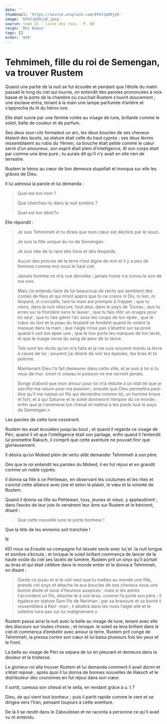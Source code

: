 ```yaml
---
date: ''
thumbnail: 'https://source.unsplash.com/EFm7JpD9jy8'
image: 'EFm7JpD9jy8.jpeg'
source: tome II - livre des rois - P. 60
reign: 'Keï Kaous'
tags: []
order: '034'
---
```


# Tehmimeh, fille du roi de Semengan, va trouver Rustem

Quand une partie de la nuit se fut écoulée et pendant que l’étoile du matin passait le long du ciel qui tourne, on entendit des paroles prononcées à voix basse et la porte de la chambre où couchait Rustem s’ouvrit doucement ; une esclave entra, tenant à la main une lampe parfumée d’ambre et s’approcha du lit du héros ivre.

Elle était suivie par une femme voilée au visage de lune, brillante comme le soleil, belle de couleur et de parfum.

Ses deux sour-cils formaieut un arc, les deux boucles de ses cheveux étaient des lacets, sa stature était celle du haut cyprès ; ses deux lèvres ressemblaient au rubis du Yémen, sa bouche était petite comme le cœur serré d’un amoureux, son esprit était plein d’intelligence, 6l son corps était par comme une âme pure ; tu aurais dit qu’il n’y avait en elle rien de terrestre.

Rustem le héros au cœur de lion demeura stupéfait et invoqua sur elle les grâces de Dieu.

Il lui adressa la parole et lui demanda :

> Quel est ton nom ?
>
> Que cherches-tu dans la nuit sombre ?
>
> Quel est ton désir?»

Elle répondit :

> Je suis Tehmimeh et tu dirais que mon cœur est déchiré par le souci.
>
> Je suis la fille unique du roi de Semengan.
>
> Je suis née de la race des lions et des léopards.
>
> Aucun des princes de la terre n’est digne de moi et il y a peu de femmes comme moi sous le haut ciel.
>
> Jamais homme ne m’a vue dévoilée ; jamais home n’a connu le son de ma voix.
>
> Mais j’ai entendu faire de toi beaucoup de récits qui semblent des contes de fées et qui m’ont appris que tu ne crains ni Div, ni lion, ni léopard, ni crocodile, tant ta main est prompte à frapper ; que tu viens, dans la nuit obscure, tout seul, dans le pays de Tourau ; que tu erres sur la frontière sans te lasser ; que tu fais rôtir un onagre pour toi seul ; que tu fais gémir l’air sous les coups de ton épée ; que le cœur du lion et la peau du léopard se fendent quand ils voient la massue dans ta main ; que l’aigle n’ose pas s’abattre sur sa proie quand il voit ton épée une ; que le lion porte les marques de ton lacet, et que le nuage verse du sang de peur de ta lance.
>
> Tels sont les récits qu’on m’a faits et je me suis souvent mordu la lèvre à cause de toi ; souvent j’ai désiré de voir tes épaules, tes bras et ta poitrine.
>
> Maintenant Dieu t’a fait demeurer dans cette ville, et je suis à toi si tu veux de moi. sinon ni oiseau ni poisson ne me verront jamais.
>
> Songe d’abord que mon amour pour toi m’a réduite à un état tel que je sacrifie ma raison pour ma passion ; ensuite que Dieu permettra peut-être qu’il me naisse un fils qui deviendra comme toi, un homme brave et fort, et à qui Saturne et le soleil donneront l’empire du ce monde ; enfin que je t’amènerai ton cheval et mettrai à tes pieds tout le pays de Semengan.»

Les paroles de cette lune cessèrent.

Rustem les avait écoutées jusqu’au bout ; et quand il regarda ce visage de Péri, quand il vit que l’intelligence était son partage, enfin quand il l’entendit lui promettre Raksch, il comprit que cette aventure ne pouvait finir que glorieusement.

Il désira qu’un Mobed plein de vertu allât demander Tehmimeh à son père.

Dès que le roi entendit les paroles du Mobed, il en fut réjoui et en grandit comme un noble cyprès.

Il donna sa fille à ce Pehlewan, en observant les coutumes et les rites et conclut cette alliance avec joie et selon le plaisir, le vœu et la volonté de Rustem.

Quand il donna sa tille au Pehlewan, tous, jeunes et vieux, y applaudirent ; dans l’excès de leur joie ils versèrent leur âme sur Rustem et le bénirent, disant :

> Que cette nouvelle lune te porte bonheur !

Que la tête de les ennemis soit tranchée !

N

KEI nous sa Ensuite sa compagne fut laissée seule avec lui,’et
.la nuit longue et sombre s’écoula ; et lorsque le soleil brillant commença de lancer de la haute voûte du ciel ses lacets de lumière, Rustem prit un onyx qu’il portait au bras et qui était célèbre dans le monde entier et le donna à Tehmimeh, en disant :

> Garde ce joyau et si le ciel veut que tu mettes au monde une fille, prends cet onyx et attache-le aux boucles de ses cheveux sous une bonne étoile et sous d’heureux auspices ; mais si les astres t’accordent un fils, attache-le à son bras, comme l’a porté son père ; il égalera en stature Sam fils de Neriman ; par sa bravoure et sa bonté il ressemblera à Keri- man ; il abattra dans les nues l’aigle ailé et le soleilne luira pas sur lui malignement.»

Rustem passa ainsi la nuit avec la belle au visage de lune, tenant avec elle des discours sur toutes choses ; et lorsque
.le soleil se leva brillant dans le ciel et commença d’embellir avec amour la terre, Rustem prit congé de Tehmimeh, la pressa contre son cœur et lui baisa plusieurs fois les yeux et le front.

La belle au visage de Péri se sépara de lui en pleurant et demeura dans la douleur et la tristesse.

Le glorieux roi alla trouver Rustem et lui demanda comment il avait dormi et s’était reposé ; après quoi il lui donna de bonnes nouvelles de Raksch et le distributeur des couronnes en fut réjoui dans son cœur.

Il sortit, caressa son cheval et le sella, en rendant grâce à u. t 7

Dieu, de qui vient tout bonheur ; puis il partit rapide comme le vent et se dirigea vers l’Iran, pensant toujours à cette aventure.

De là il se rendit dans le Zaboulistan et ne raconta à personne ce qu’il avait vu et entendu.

